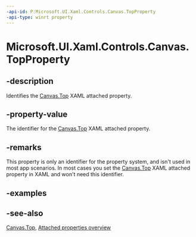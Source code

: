 ```yaml
---
-api-id: P:Microsoft.UI.Xaml.Controls.Canvas.TopProperty
-api-type: winrt property
---
```


<!-- Property syntax
public Windows.UI.Xaml.DependencyProperty TopProperty { get; }
-->

# Microsoft.UI.Xaml.Controls.Canvas.TopProperty

## -description
Identifies the [Canvas.Top](canvas_top.md) XAML attached property.


## -property-value
The identifier for the [Canvas.Top](canvas_top.md) XAML attached property.

## -remarks
This property is only an identifier for the property system, and isn't used in most app scenarios. In most cases you set the [Canvas.Top](canvas_top.md) XAML attached property in XAML and won't need this identifier.

## -examples

## -see-also

[Canvas.Top](canvas_top.md), [Attached properties overview](/windows/uwp/xaml-platform/attached-properties-overview)
